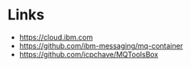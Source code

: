 # Links
- https://cloud.ibm.com
- https://github.com/ibm-messaging/mq-container
- https://github.com/icpchave/MQToolsBox